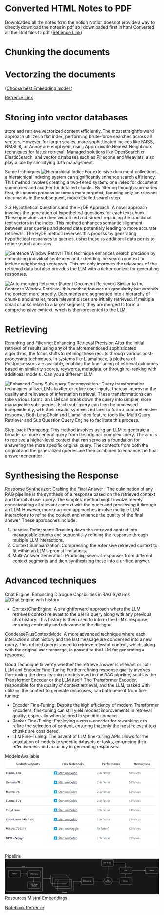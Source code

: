 # Converted HTML Notes to PDF

Downloaded all the notes form the notion
Notion doesnot provide a way to directly download the notes in pdf so i downloaded first in html
Converted all the html files to pdf
([Refrence Link](https://www.javatpoint.com/converting-html-to-pdf-files-using-python))


# Chunking the documents 



# Vectorzing the documents

([Choose best Embedding model ](https://huggingface.co/blog/mteb))


[Refrence Link](https://medium.com/@krtarunsingh/advanced-rag-techniques-unlocking-the-next-level-040c205b95bc)

# Storing into vector databases

store and retrieve vectorized content efficiently.
The most straightforward approach utilizes a flat index, performing brute-force searches across all vectors. However, for larger scales, more sophisticated indices like FAISS, NMSLIB, or Annoy are employed, using Approximate Nearest Neighbours techniques for faster retrieval. Managed solutions like OpenSearch or ElasticSearch, and vector databases such as Pinecone and Weaviate, also play a role by simplifying data management.

Some techniques 
![ Hierarchical Indice](image.png)
For extensive document collections, a hierarchical indexing system can significantly enhance search efficiency. This method involves creating a two-tiered system: one index for document summaries and another for detailed chunks. By filtering through summaries first, the search process becomes more targeted, focusing only on relevant documents in the subsequent, more detailed search step

2.3 Hypothetical Questions and the HyDE Approach:
A novel approach involves the generation of hypothetical questions for each text chunk. These questions are then vectorized and stored, replacing the traditional text vectors in the index. This method enhances semantic alignment between user queries and stored data, potentially leading to more accurate retrievals. The HyDE method reverses this process by generating hypothetical responses to queries, using these as additional data points to refine search accuracy.


![Sentence Window Retrival](image-1.png)
This technique enhances search precision by embedding individual sentences and extending the search context to include neighboring sentences. This not only improves the relevance of the retrieved data but also provides the LLM with a richer context for generating responses.

![Auto-merging Retriever (Parent Document Retriever)](image-2.png)
Similar to the Sentence Window Retrieval, this method focuses on granularity but extends the context more broadly. Documents are segmented into a hierarchy of chunks, and smaller, more relevant pieces are initially retrieved. If multiple small chunks relate to a larger segment, they are merged to form a comprehensive context, which is then presented to the LLM.

# Retrieving 
Reranking and Filtering: Enhancing Retrieval Precision
After the initial retrieval of results using any of the aforementioned sophisticated algorithms, the focus shifts to refining these results through various post-processing techniques. In systems like LlamaIndex, a plethora of Postprocessors are available, enabling the fine-tuning of retrieval outcomes based on similarity scores, keywords, metadata, or through re-ranking with additional models . Can you a different LLM

![Enhanced Query](image-3.png)
 Sub-query Decomposition : Query transformation techniques utilize LLMs to alter or refine user inputs, thereby improving the quality and relevance of information retrieval. These transformations can take various forms:
an LLM can break down the query into simpler, more manageable sub-queries. Each sub-query can then be processed independently, with their results synthesized later to form a comprehensive response. Both LangChain and LlamaIndex feature tools like Multi Query Retriever and Sub Question Query Engine to facilitate this process.

Step-back Prompting: This method involves using an LLM to generate a broader or more general query from the original, complex query. The aim is to retrieve a higher-level context that can serve as a foundation for answering the more specific original query. The contexts from both the original and the generalized queries are then combined to enhance the final answer generation.


# Synthesising the Response
Response Synthesizer: Crafting the Final Answer :
The culmination of any RAG pipeline is the synthesis of a response based on the retrieved context and the initial user query. The simplest method might involve merely concatenating all relevant context with the query and processing it through an LLM. However, more nuanced approaches involve multiple LLM interactions to refine the context and enhance the quality of the final answer. These approaches include:
1. Iterative Refinement: Breaking down the retrieved context into manageable chunks and sequentially refining the response through multiple LLM interactions.
2. Context Summarization: Compressing the extensive retrieved context to fit within an LLM’s prompt limitations.
3. Multi-Answer Generation: Producing several responses from different context segments and then synthesizing these into a unified answer.

# Advanced techniques 
Chat Engine: Enhancing Dialogue Capabilities in RAG Systems
![Chat Engine with history ](image-4.png)

- ContextChatEngine: A straightforward approach where the LLM retrieves context relevant to the user’s query along with any previous chat history. This history is then used to inform the LLM’s response, ensuring continuity and relevance in the dialogue.

CondensePlusContextMode: A more advanced technique where each interaction’s chat history and the last message are condensed into a new query. This refined query is used to retrieve relevant context, which, along with the original user message, is passed to the LLM for generating a response.

Good Technique to verify whether the retrieve answer is relevant or not :
LLM and Encoder Fine-Tuning
Further refining response quality involves fine-tuning the deep learning models used in the RAG pipeline, such as the Transformer Encoder or the LLM itself. The Transformer Encoder, responsible for the quality of context retrieval, and the LLM, tasked with utilizing the context to generate responses, can both benefit from fine-tuning:

- Encoder Fine-Tuning: Despite the high efficiency of modern Transformer Encoders, fine-tuning can still yield modest improvements in retrieval quality, especially when tailored to specific domains.
- Ranker Fine-Tuning: Employing a cross-encoder for re-ranking can refine the selection of context, ensuring that only the most relevant text chunks are considered.
- LLM Fine-Tuning: The advent of LLM fine-tuning APIs allows for the adaptation of models to specific datasets or tasks, enhancing their effectiveness and accuracy in generating responses.


Models Available
![models](assests/image.png)

Pipeline 
![pipeline](assests/pipeline.png)
Resources 
[Mistral Embeddings](https://docs.mistral.ai/capabilities/embeddings/)

[Notebook Refrence](https://github.com/mrdbourke/simple-local-rag/blob/main/00-simple-local-rag.ipynb)



